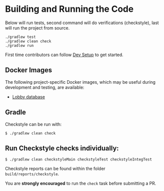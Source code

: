 # Building and Running the Code

Below will run tests, second command will do verifications (checkstyle), last will run the project from source.
```
./gradlew test
./gradlew clean check
./gradlew run
```

First time contributors can follow [Dev Setup](setup/dev_setup.md) to get started.


## Docker Images

The following project-specific Docker images, which may be useful during development and testing, are available:

  - [Lobby database](https://github.com/triplea-game/triplea/tree/master/lobby-db/Dockerfile)



## Gradle

Checkstyle can be run with:

```
$ ./gradlew clean check
```

## Run Checkstyle checks individually:

```
$ ./gradlew clean checkstyleMain checkstyleTest checkstyleIntegTest
```

Checkstyle reports can be found within the folder `build/reports/checkstyle`.

You are **strongly encouraged** to run the `check` task before submitting a PR.
